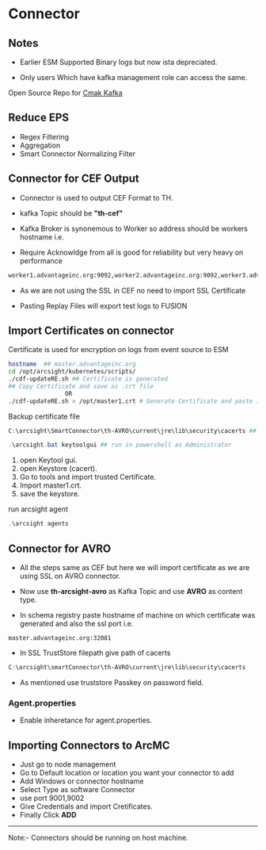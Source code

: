 # Connector

## Notes

* Earlier ESM Supported Binary logs but now ista depreciated.

* Only users Which have kafka management role can access the same.

Open Source Repo for [Cmak Kafka](https://github.com/yahoo/CMAK)

## Reduce EPS

* Regex Filtering
* Aggregation
* Smart Connector Normalizing Filter

## Connector for CEF Output

* Connector is used to output CEF Format to TH.
* kafka Topic should be **"th-cef"**
* Kafka Broker is synonemous to Worker so address should be workers hostname i.e.

* Require Acknowldge from all is good for reliability but very heavy on performance

``` bash
worker1.advantageinc.org:9092,worker2.advantageinc.org:9092,worker3.advantageinc.org:9092
```

* As we are not using the SSL in CEF no need to import SSL Certificate

* Pasting Replay Files will export test logs to FUSION

## Import Certificates on connector

Certificate is used for encryption on logs from event source to ESM

``` bash
hostname  ## master.advantageinc.org
cd /opt/arcsight/kubernetes/scripts/
./cdf-updateRE.sh ## Certificate is generated
## Copy Certificate and save as .crt file
                OR
./cdf-updateRE.sh > /opt/master1.crt # Generate Certificate and paste it into master1.crt
```
Backup certificate  file

``` powershell 
C:\arcsight\SmartConnector\th-AVRO\current\jre\lib\security\cacerts ## Backup this File

.\arcsight.bat keytoolgui ## run in powershell as Administrator
```

1. open Keytool gui.
2. open Keystore (cacert).
3. Go to tools and import trusted Certificate.
4. Import master1.crt.
5. save the keystore.

run arcsight agent

```powershell
.\arcsight agents
```

## Connector for AVRO

* All the steps same as CEF but here we will import certificate as we are using SSL on AVRO connector.

* Now use **th-arcsight-avro** as Kafka Topic and use **AVRO** as content type.

* In schema registry paste hostname of machine on which certificate was generated and also the ssl port i.e.

``` note
master.advantageinc.org:32081
```

* In SSL TrustStore filepath give path of cacerts

``` powershell
C:\arcsight\smartConnector\th-AVRO\current\jre\lib\security\cacerts
```

* As mentioned use truststore Passkey on password field.

### Agent.properties

* Enable inheretance for agent.properties.

## Importing Connectors to ArcMC

* Just go to node management
* Go to Default location or location you want your connector to add
* Add Windows or connector hostname
* Select Type as software Connector
* use port 9001,9002
* Give Credentials and import Cretificates.
* Finally Click **ADD**

---
Note:- Connectors should be running on host machine.